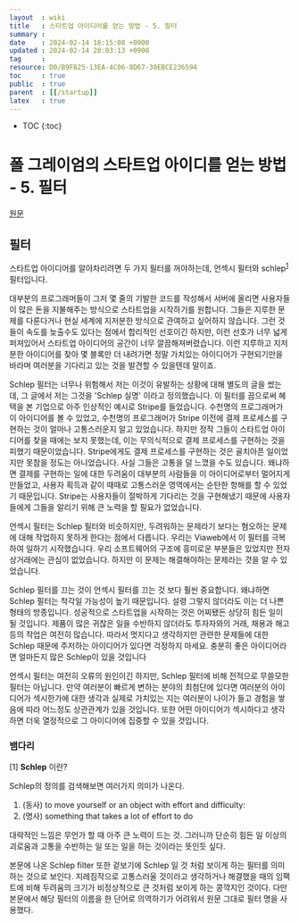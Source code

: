 ```yaml
---
layout  : wiki
title   : 스타트업 아이디어를 얻는 방법 - 5. 필터 
summary : 
date    : 2024-02-14 18:15:08 +0900
updated : 2024-02-14 20:03:13 +0900
tag     : 
resource: D0/B9F825-13EA-4C06-8D67-30EBCE236594
toc     : true
public  : true
parent  : [[/startup]] 
latex   : true
---
```

* TOC
{:toc}

# 폴 그레이엄의 스타트업 아이디를 얻는 방법 - 5. 필터 
[원문](https://www.paulgraham.com/startupideas.html)

## 필터

스타트업 아이디어를 알아차리려면 두 가지 필터를 꺼야하는데, 언섹시 필터와 schlep<sup>[1](#footnote_1)</sup> 필터입니다.

대부분의 프로그래머들이 그저 몇 줄의 기발한 코드를 작성해서 서버에 올리면 사용자들이 많은 돈을 지불해주는 방식으로  스타트업을 시작하기를 원합니다. 그들은 지루한 문제를 다룬다거나 현실 세계에 지저분한 방식으로 관여하고 싶어하지 않습니다. 그런 것들이 속도를 늦출수도 있다는 점에서 합리적인 선호이긴 하지만, 이런 선호가 너무 넓게 퍼져있어서 스타트업 아이디어의 공간이 너무 깔끔해져버렸습니다. 이런 지루하고 지저분한 아이디어를 찾아 몇 블록만 더 내려가면 정말 가치있는 아이디어가 구현되기만을 바라며 여러분을 기다리고 있는 것을 발견할 수 있을텐데 말이죠. 

Schlep 필터는 너무나 위험해서 저는 이것이 유발하는 상황에 대해 별도의 글을 썼는데, 그 글에서 저는 그것을 'Schlep 실명' 이라고 정의했습니다. 이 필터를 끔으로써 혜택을 본 기업으로 아주 인상적인 예시로 Stripe를 들었습니다. 수천명의 프로그래머가 이 아이디어를 볼 수 있었고, 수천명의 프로그래머가 Stripe 이전에 결제 프로세스를 구현하는 것이 얼마나 고통스러운지 알고 있었습니다. 하지만 정작 그들이 스타트업 아이디어를 찾을 때에는 보지 못했는데, 이는 무의식적으로 결제 프로세스를 구현하는 것을 피했기 때문이었습니다. Stripe에게도 결제 프로세스를 구현하는 것은 골치아픈 일이었지만 못참을 정도는 아니었습니다. 사실 그들은 고통을 덜 느꼈을 수도 있습니다. 왜냐하면 결제를 구현하는 일에 대한 두려움이 대부분의 사람들을 이 아이디어로부터 멀어지게 만들었고, 사용자 획득과 같이 때때로 고통스러운 영역에서는 순탄한 항해를 할 수 있었기 때문입니다. Stripe는 사용자들이 절박하게 기다리는 것을 구현해냈기 때문에 사용자들에게 그들을 알리기 위해 큰 노력을 할 필요가 없었습니다.

언섹시 필터는 Schlep 필터와 비슷하지만, 두려워하는 문제라기 보다는 혐오하는 문제에 대해 작업하지 못하게 한다는 점에서 다릅니다. 우리는 Viaweb에서 이 필터를 극복하여 일하기 시작했습니다. 우리 소프트웨어의 구조에 흥미로운 부분들은 있었지만 전자상거래에는 관심이 없었습니다. 하지만 이 문제는 해결해야하는 문제라는 것을 알 수 있었습니다.

Schlep 필터를 끄는 것이 언섹시 필터를 끄는 것 보다 훨씬 중요합니다. 왜냐하면 Schlep 필터는 착각일 가능성이 높기 때문입니다. 설령 그렇지 않더라도 이는 더 나쁜 형태의 방종입니다. 성공적으로 스타트업을 시작하는 것은 어찌됐든 상당히 힘든 일이 될 것입니다. 제품이 많은 귀찮은 일을 수반하지 않더라도 투자자와의 거래, 채용과 해고 등의 작업은 여전히 많습니다. 따라서 멋지다고 생각하지만 관련한 문제들에 대한 Schlep 때문에 주저하는 아이디어가 있다면 걱정하지 마세요. 충분히 좋은 아이디어라면 얼마든지 많은 Schlep이 있을 것입니다

언섹시 필터는 여전히 오류의 원인이긴 하지만, Schlep 필터에 비해 전적으로 무쓸모한 필터는 아닙니다. 만약 여러분이 빠르게 변하는 분야의 최첨단에 있다면 여러분의 아이디어가 섹시한가에 대한 생각과 실제로 가치있는 지는 여러분이 나이가 들고 경험을 쌓음에 따라 어느정도 상관관계가 있을 것입니다. 또한 어떤 아이디어가 섹시하다고 생각하면 더욱 열정적으로 그 아이디어에 집중할 수 있을 것입니다.

### 뱀다리
<a name="footnote_1">[1]</a> **Schlep** 이란?

Schlep의 정의를 검색해보면 여러가지 의미가 나온다.

1. (동사) to move yourself or an object with effort and difficulty:
2. (명사) something that takes a lot of effort to do

대략적인 느낌은 무언가 할 때 아주 큰 노력이 드는 것. 그러니까 단순히 힘든 일 이상의 괴로움과 고통을 수반하는 일 또는 일을 하는 것이라는 뜻인듯 싶다.

본문에 나온 Schlep filter 또한 겉보기에 Schlep 일 것 처럼 보이게 하는 필터를 의미하는 것으로 보인다. 지레짐작으로 고통스러울 것이라고 생각하거나 해결했을 때의 임팩트에 비해 두려움의 크기가 비정상적으로 큰 것처럼 보이게 하는 콩깍지인 것이다. 다만 본문에서 해당 필터의 이름을 한 단어로 의역하기가 어려워서 원문 그대로 필터 명을 사용했다.
